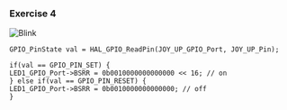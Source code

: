 ### Exercise 4

![Blink](url)


	GPIO_PinState val = HAL_GPIO_ReadPin(JOY_UP_GPIO_Port, JOY_UP_Pin);

	if(val == GPIO_PIN_SET) {
	LED1_GPIO_Port->BSRR = 0b0010000000000000 << 16; // on
	} else if(val == GPIO_PIN_RESET) {
	LED1_GPIO_Port->BSRR = 0b0010000000000000; // off
	}

